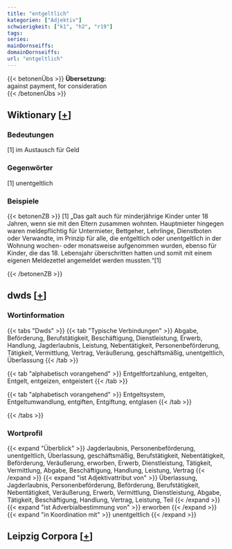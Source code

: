 ```yaml
---
title: "entgeltlich"
kategorien: ["Adjektiv"]
schwierigkeit: ["k1", "h2", "r19"]
tags:
series:
mainDornseiffs:
domainDornseiffs:
url: "entgeltlich"
---
```


{{< betonenÜbs >}}
**Übersetzung:**  
against payment, for  consideration  
{{< /betonenÜbs >}}

## Wiktionary [[+](https://de.wiktionary.org/wiki/entgeltlich)]

### Bedeutungen
[1] im Austausch für Geld  

### Gegenwörter
[1] unentgeltlich  

### Beispiele
{{< betonenZB >}}
[1] „Das galt auch für minderjährige Kinder unter 18 Jahren, wenn sie mit den Eltern zusammen wohnten. Hauptmieter hingegen waren meldepflichtig für Untermieter, Bettgeher, Lehrlinge, Dienstboten oder Verwandte, im Prinzip für alle, die entgeltlich oder unentgeltlich in der Wohnung wochen- oder monatsweise aufgenommen wurden, ebenso für Kinder, die das 18. Lebensjahr überschritten hatten und somit mit einem eigenen Meldezettel angemeldet werden mussten.“[1]  

{{< /betonenZB >}}


## dwds [[+](https://www.dwds.de/wb/entgeltlich)]

### Wortinformation
{{< tabs "Dwds" >}}
{{< tab "Typische Verbindungen" >}}
Abgabe, Beförderung, Berufstätigkeit, Beschäftigung, Dienstleistung, Erwerb, Handlung, Jagderlaubnis, Leistung, Nebentätigkeit, Personenbeförderung, Tätigkeit, Vermittlung, Vertrag, Veräußerung, geschäftsmäßig, unentgeltlich, Überlassung
{{< /tab >}}

{{< tab "alphabetisch vorangehend" >}}
Entgeltfortzahlung, entgelten, Entgelt, entgeizen, entgeistert
{{< /tab >}}

{{< tab "alphabetisch vorangehend" >}}
Entgeltsystem, Entgeltumwandlung, entgiften, Entgiftung, entglasen
{{< /tab >}}

{{< /tabs >}}

### Wortprofil
{{< expand "Überblick" >}} Jagderlaubnis, Personenbeförderung, unentgeltlich, Überlassung, geschäftsmäßig, Berufstätigkeit, Nebentätigkeit, Beförderung, Veräußerung, erworben, Erwerb, Dienstleistung, Tätigkeit, Vermittlung, Abgabe, Beschäftigung, Handlung, Leistung, Vertrag {{< /expand >}}
{{< expand "ist Adjektivattribut von" >}} Überlassung, Jagderlaubnis, Personenbeförderung, Beförderung, Berufstätigkeit, Nebentätigkeit, Veräußerung, Erwerb, Vermittlung, Dienstleistung, Abgabe, Tätigkeit, Beschäftigung, Handlung, Vertrag, Leistung, Teil {{< /expand >}}
{{< expand "ist Adverbialbestimmung von" >}} erworben {{< /expand >}}
{{< expand "in Koordination mit" >}} unentgeltlich {{< /expand >}}

## Leipzig Corpora [[+](https://corpora.uni-leipzig.de/en/res?word=entgeltlich&corpusId=deu_newscrawl-public_2018)]

